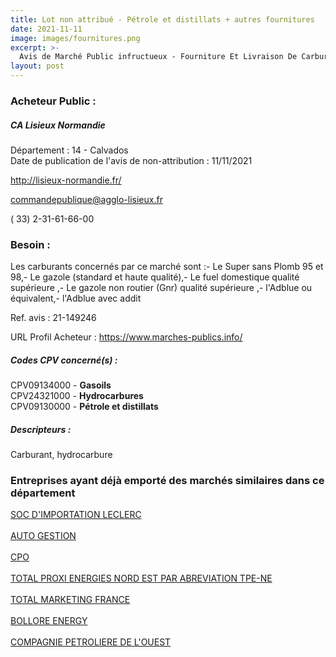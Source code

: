 ```yaml
---
title: Lot non attribué - Pétrole et distillats + autres fournitures
date: 2021-11-11
image: images/fournitures.png
excerpt: >-
  Avis de Marché Public infructueux - Fourniture Et Livraison De Carburants Pour Les Services De La Ca Lisieux Normandie
layout: post
---
```


### Acheteur Public :
##### CA Lisieux Normandie
Département : 14 - Calvados<br/>
Date de publication de l'avis de non-attribution : 11/11/2021


http://lisieux-normandie.fr/

commandepublique@agglo-lisieux.fr

( 33) 2-31-61-66-00
### Besoin :

Les carburants concernés par ce marché sont :- Le Super sans Plomb 95 et 98,- Le gazole (standard et haute qualité),- Le fuel domestique qualité supérieure ,- Le gazole non routier (Gnr) qualité supérieure ,- l'Adblue ou équivalent,- l'Adblue avec addit

Ref. avis : 21-149246

URL Profil Acheteur : https://www.marches-publics.info/

##### Codes CPV concerné(s) :
CPV09134000 - **Gasoils** <br/>
CPV24321000 - **Hydrocarbures** <br/>
CPV09130000 - **Pétrole et distillats** <br/>

##### Descripteurs :
Carburant, hydrocarbure <br/>

### Entreprises ayant déjà emporté des marchés similaires dans ce département
<a href="/entreprise-545/siren-315281113">SOC D'IMPORTATION LECLERC</a><br/><br/>
<a href="/entreprise-547/siren-326224961">AUTO GESTION</a><br/><br/>
<a href="/entreprise-558/siren-422919928">CPO</a><br/><br/>
<a href="/entreprise-563/siren-457503837">TOTAL PROXI ENERGIES NORD EST PAR ABREVIATION TPE-NE</a><br/><br/>
<a href="/entreprise-571/siren-531680445">TOTAL MARKETING FRANCE</a><br/><br/>
<a href="/entreprise-573/siren-601251614">BOLLORE ENERGY</a><br/><br/>
<a href="/entreprise-581/siren-856802400">COMPAGNIE PETROLIERE DE L'OUEST</a><br/><br/>
